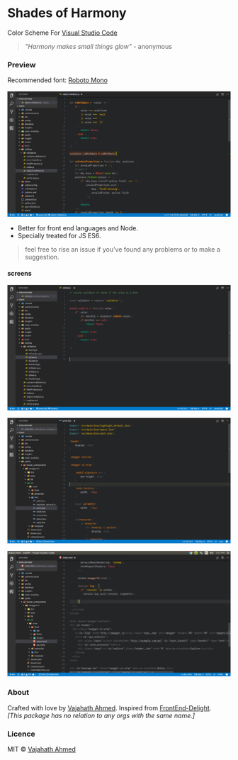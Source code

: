 # Shades of Harmony

Color Scheme For [Visual Studio Code](https://code.visualstudio.com/)

> _"Harmony makes small things glow"_
>                                   - anonymous

### Preview
Recommended font: [Roboto Mono](https://fonts.google.com/specimen/Roboto+Mono)<br><br>
![enter image description here](https://github.com/vajahath/shades-of-harmony/blob/master/media/shades%201.png?raw=true)

 - Better for front end languages and Node.
 - Specially treated for JS ES6.

> feel free to rise an issue if you've found any problems or to make a suggestion.

#### screens

![enter image description here](https://github.com/vajahath/shades-of-harmony/blob/master/media/shades%202.png?raw=true)

![enter image description here](https://github.com/vajahath/shades-of-harmony/blob/master/media/shades%203.png?raw=true)

![enter image description here](https://github.com/vajahath/shades-of-harmony/blob/master/media/shades%204.png?raw=true)

### About
Crafted with love by [Vajahath Ahmed](https://twitter.com/vajahath7). Inspired from [FrontEnd-Delight](https://github.com/bernatfortet/sublime-frontend-delight).<br>
_[This package has no relation to any orgs with the same name.]_

### Licence
MIT &copy; [Vajahath Ahmed](https://twitter.com/vajahath7)